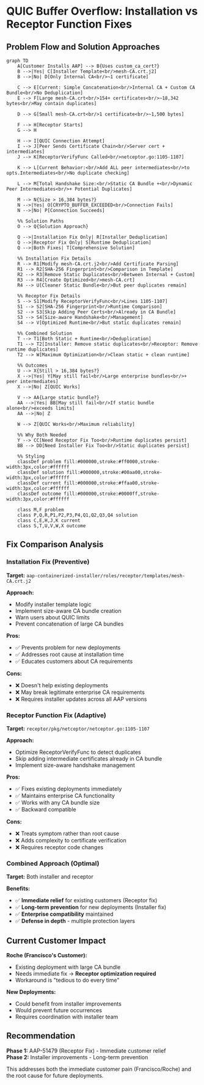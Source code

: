 # QUIC Buffer Overflow: Installation vs Receptor Function Fixes

## Problem Flow and Solution Approaches

```mermaid
graph TD
    A[Customer Installs AAP] --> B{Uses custom_ca_cert?}
    B -->|Yes| C[Installer Template<br/>mesh-CA.crt.j2]
    B -->|No| D[Only Internal CA<br/>~1 certificate]
    
    C --> E[Current: Simple Concatenation<br/>Internal CA + Custom CA Bundle<br/>No Deduplication]
    E --> F[Large mesh-CA.crt<br/>154+ certificates<br/>~18,342 bytes<br/>May contain duplicates]
    
    D --> G[Small mesh-CA.crt<br/>1 certificate<br/>~1,500 bytes]
    
    F --> H[Receptor Starts]
    G --> H
    
    H --> I[QUIC Connection Attempt]
    I --> J[Peer Sends Certificate Chain<br/>Server cert + intermediates]
    J --> K[ReceptorVerifyFunc Called<br/>netceptor.go:1105-1107]
    
    K --> L[Current Behavior:<br/>Add ALL peer intermediates<br/>to opts.Intermediates<br/>No duplicate checking]
    
    L --> M[Total Handshake Size:<br/>Static CA Bundle +<br/>Dynamic Peer Intermediates<br/>+ Potential Duplicates]
    
    M --> N{Size > 16,384 bytes?}
    N -->|Yes| O[CRYPTO_BUFFER_EXCEEDED<br/>Connection Fails]
    N -->|No| P[Connection Succeeds]
    
    %% Solution Paths
    O --> Q{Solution Approach}
    
    Q -->|Installation Fix Only| R[Installer Deduplication]
    Q -->|Receptor Fix Only| S[Runtime Deduplication]
    Q -->|Both Fixes| T[Comprehensive Solution]
    
    %% Installation Fix Details
    R --> R1[Modify mesh-CA.crt.j2<br/>Add Certificate Parsing]
    R1 --> R2[SHA-256 Fingerprint<br/>Comparison in Template]
    R2 --> R3[Remove Static Duplicates<br/>Between Internal + Custom]
    R3 --> R4[Create Optimized<br/>mesh-CA.crt]
    R4 --> U[Cleaner Static Bundle<br/>But peer duplicates remain]
    
    %% Receptor Fix Details  
    S --> S1[Modify ReceptorVerifyFunc<br/>Lines 1105-1107]
    S1 --> S2[SHA-256 Fingerprint<br/>Runtime Comparison]
    S2 --> S3[Skip Adding Peer Certs<br/>Already in CA Bundle]
    S3 --> S4[Size-aware Handshake<br/>Management]
    S4 --> V[Optimized Runtime<br/>But static duplicates remain]
    
    %% Combined Solution
    T --> T1[Both Static + Runtime<br/>Deduplication]
    T1 --> T2[Installer: Remove static duplicates<br/>Receptor: Remove runtime duplicates]
    T2 --> W[Maximum Optimization<br/>Clean static + clean runtime]
    
    %% Outcomes
    U --> X{Still > 16,384 bytes?}
    X -->|Yes| Y[May still fail<br/>Large enterprise bundles<br/>+ peer intermediates]
    X -->|No| Z[QUIC Works]
    
    V --> AA{Large static bundle?}
    AA -->|Yes| BB[May still fail<br/>If static bundle alone<br/>exceeds limits]
    AA -->|No| Z
    
    W --> Z[QUIC Works<br/>Maximum reliability]
    
    %% Why Both Needed
    Y --> CC[Need Receptor Fix Too<br/>Runtime duplicates persist]
    BB --> DD[Need Installer Fix Too<br/>Static duplicates persist]
    
    %% Styling
    classDef problem fill:#000000,stroke:#ff0000,stroke-width:3px,color:#ffffff
    classDef solution fill:#000000,stroke:#00aa00,stroke-width:3px,color:#ffffff
    classDef current fill:#000000,stroke:#ffaa00,stroke-width:3px,color:#ffffff
    classDef outcome fill:#000000,stroke:#0000ff,stroke-width:3px,color:#ffffff
    
    class M,F problem
    class P,Q,R,P1,P2,P3,P4,Q1,Q2,Q3,Q4 solution
    class C,E,H,J,K current
    class S,T,U,V,W,X outcome
```

## Fix Comparison Analysis

### Installation Fix (Preventive)
**Target:** `aap-containerized-installer/roles/receptor/templates/mesh-CA.crt.j2`

**Approach:**
- Modify installer template logic
- Implement size-aware CA bundle creation
- Warn users about QUIC limits
- Prevent concatenation of large CA bundles

**Pros:**
- ✅ Prevents problem for new deployments
- ✅ Addresses root cause at installation time
- ✅ Educates customers about CA requirements

**Cons:**
- ❌ Doesn't help existing deployments
- ❌ May break legitimate enterprise CA requirements
- ❌ Requires installer updates across all AAP versions

### Receptor Function Fix (Adaptive)
**Target:** `receptor/pkg/netceptor/netceptor.go:1105-1107`

**Approach:**
- Optimize ReceptorVerifyFunc to detect duplicates
- Skip adding intermediate certificates already in CA bundle
- Implement size-aware handshake management

**Pros:**
- ✅ Fixes existing deployments immediately
- ✅ Maintains enterprise CA functionality
- ✅ Works with any CA bundle size
- ✅ Backward compatible

**Cons:**
- ❌ Treats symptom rather than root cause
- ❌ Adds complexity to certificate verification
- ❌ Requires receptor code changes

### Combined Approach (Optimal)
**Target:** Both installer and receptor

**Benefits:**
- ✅ **Immediate relief** for existing customers (Receptor fix)
- ✅ **Long-term prevention** for new deployments (Installer fix)
- ✅ **Enterprise compatibility** maintained
- ✅ **Defense in depth** - multiple protection layers

## Current Customer Impact

**Roche (Francisco's Customer):**
- Existing deployment with large CA bundle
- Needs immediate fix → **Receptor optimization required**
- Workaround is "tedious to do every time"

**New Deployments:**
- Could benefit from installer improvements
- Would prevent future occurrences
- Requires coordination with installer team

## Recommendation

**Phase 1:** AAP-51479 (Receptor Fix) - Immediate customer relief  
**Phase 2:** Installer improvements - Long-term prevention

This addresses both the immediate customer pain (Francisco/Roche) and the root cause for future deployments.
